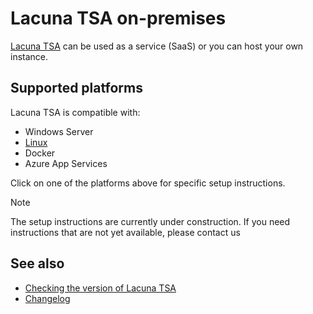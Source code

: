 ﻿# Lacuna TSA on-premises

[Lacuna TSA](../index.md) can be used as a service (SaaS) or you can host your own instance.

## Supported platforms

Lacuna TSA is compatible with:

* Windows Server
* [Linux](linux/index.md)
* Docker
* Azure App Services

Click on one of the platforms above for specific setup instructions.

> [!NOTE]
> The setup instructions are currently under construction. If you need instructions that are not yet available, please contact us

## See also

* [Checking the version of Lacuna TSA](check-version.md)
* [Changelog](../changelog.md)
